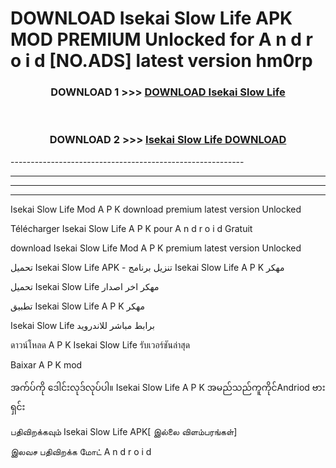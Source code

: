 # DOWNLOAD Isekai Slow Life  APK MOD PREMIUM Unlocked for A n d r o i d [NO.ADS] latest version hm0rp 



<div align="center">

<h3>DOWNLOAD 1 >>> <a href="https://getmod2.web.app/?judul=Isekai Slow Life ">DOWNLOAD Isekai Slow Life </a></h3><br>

<h3>DOWNLOAD 2 >>> <a href="https://getmod2.web.app/?judul=Isekai Slow Life ">Isekai Slow Life  DOWNLOAD </a></h3>

</div>
----------------------------------------------------------

----------------------------------------------------------

----------------------------------------------------------

----------------------------------------------------------

Isekai Slow Life  Mod A P K download premium latest version Unlocked

Télécharger Isekai Slow Life  A P K pour A n d r o i d Gratuit

download Isekai Slow Life  Mod A P K premium latest version Unlocked

تحميل Isekai Slow Life  APK - تنزيل برنامج Isekai Slow Life  A P K مهكر

تحميل Isekai Slow Life  مهكر اخر اصدار

تطبيق Isekai Slow Life  A P K مهكر

Isekai Slow Life  برابط مباشر للاندرويد

ดาวน์โหลด A P K Isekai Slow Life  รับเวอร์ชันล่าสุด

Baixar A P K mod

အက်ပ်ကို ဒေါင်းလုဒ်လုပ်ပါ။ Isekai Slow Life  A P K အမည်သည်ကူကိုင်Andriod ဗားရှင်း

பதிவிறக்கவும் Isekai Slow Life  APK[ இல்லை விளம்பரங்கள்] 
 
இலவச பதிவிறக்க மோட் A n d r o i d



